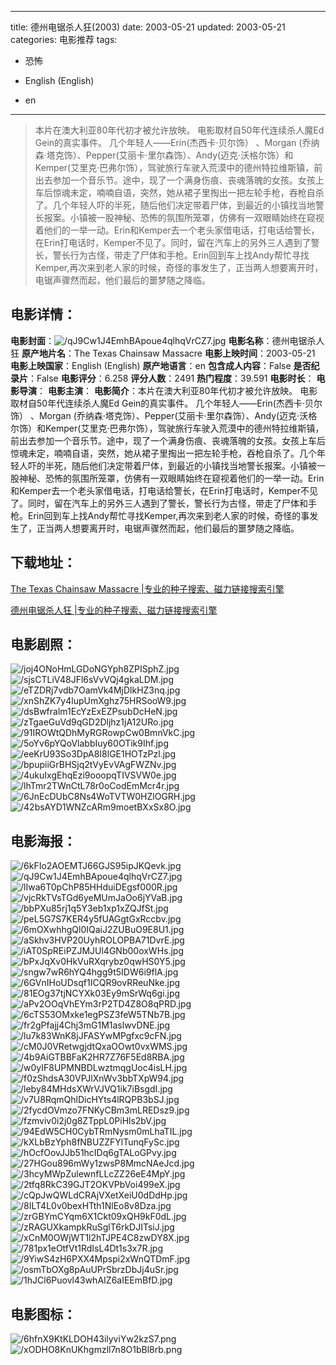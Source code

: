 
---
title: 德州电锯杀人狂(2003)
date: 2003-05-21
updated: 2003-05-21
categories: 电影推荐
tags:
- 恐怖

- English (English)
- en
---


> 本片在澳大利亚80年代初才被允许放映。  电影取材自50年代连续杀人魔Ed Gein的真实事件。  几个年轻人——Erin(杰西卡·贝尔饰） 、Morgan (乔纳森·塔克饰）、Pepper(艾丽卡·里尔森饰）、Andy(迈克·沃格尔饰）和Kemper(艾里克·巴弗尔饰），驾驶旅行车驶入荒漠中的德州特拉维斯镇，前出去参加一个音乐节。途中，现了一个满身伤痕、丧魂落魄的女孩。女孩上车后惊魂未定，喃喃自语，突然，她从裙子里掏出一把左轮手枪，吞枪自杀了。几个年轻人吓的半死，随后他们决定带着尸体，到最近的小镇找当地警长报案。小镇被一股神秘、恐怖的氛围所笼罩，仿佛有一双眼睛始终在窥视着他们的一举一动。Erin和Kemper去一个老头家借电话，打电话给警长，在Erin打电话时，Kemper不见了。同时，留在汽车上的另外三人遇到了警长，警长行为古怪，带走了尸体和手枪。Erin回到车上找Andy帮忙寻找Kemper,再次来到老人家的时候，奇怪的事发生了，正当两人想要离开时，电锯声骤然而起，他们最后的噩梦随之降临。

## **电影详情**：

**电影封面**：<img src="https://image.tmdb.org/t/p/w200/qJ9Cw1J4EmhBApoue4qlhqVrCZ7.jpg" alt="/qJ9Cw1J4EmhBApoue4qlhqVrCZ7.jpg" title="/qJ9Cw1J4EmhBApoue4qlhqVrCZ7.jpg">
**电影名称**：德州电锯杀人狂
**原产地片名**：The Texas Chainsaw Massacre
**电影上映时间**：2003-05-21
**电影上映国家**：English (English)
**原产地语言**：en
**包含成人内容**：False
**是否纪录片**：False
**电影评分**：6.258
**评分人数**：2491
**热门程度**：39.591
**电影时长**：
**电影导演**：
**电影主演**：
**电影简介**：本片在澳大利亚80年代初才被允许放映。  电影取材自50年代连续杀人魔Ed Gein的真实事件。  几个年轻人——Erin(杰西卡·贝尔饰） 、Morgan (乔纳森·塔克饰）、Pepper(艾丽卡·里尔森饰）、Andy(迈克·沃格尔饰）和Kemper(艾里克·巴弗尔饰），驾驶旅行车驶入荒漠中的德州特拉维斯镇，前出去参加一个音乐节。途中，现了一个满身伤痕、丧魂落魄的女孩。女孩上车后惊魂未定，喃喃自语，突然，她从裙子里掏出一把左轮手枪，吞枪自杀了。几个年轻人吓的半死，随后他们决定带着尸体，到最近的小镇找当地警长报案。小镇被一股神秘、恐怖的氛围所笼罩，仿佛有一双眼睛始终在窥视着他们的一举一动。Erin和Kemper去一个老头家借电话，打电话给警长，在Erin打电话时，Kemper不见了。同时，留在汽车上的另外三人遇到了警长，警长行为古怪，带走了尸体和手枪。Erin回到车上找Andy帮忙寻找Kemper,再次来到老人家的时候，奇怪的事发生了，正当两人想要离开时，电锯声骤然而起，他们最后的噩梦随之降临。

## **下载地址**：
[The Texas Chainsaw Massacre |专业的种子搜索、磁力链接搜索引擎](https://movie.amd794.com:2083/?search=The%20Texas%20Chainsaw%20Massacre&ordering=&mode=match_phrase&page_size=10&page=1)

[德州电锯杀人狂 |专业的种子搜索、磁力链接搜索引擎](https://movie.amd794.com:2083/?search=%E5%BE%B7%E5%B7%9E%E7%94%B5%E9%94%AF%E6%9D%80%E4%BA%BA%E7%8B%82&ordering=&mode=match_phrase&page_size=10&page=1)
 

## **电影剧照**：
<img src="https://image.tmdb.org/t/p/original/joj4ONoHmLGDoNGYph8ZPISphZ.jpg" alt="/joj4ONoHmLGDoNGYph8ZPISphZ.jpg" title="/joj4ONoHmLGDoNGYph8ZPISphZ.jpg"><img src="https://image.tmdb.org/t/p/original/sjsCTLiV48JFl6sVvVQj4gkaLDM.jpg" alt="/sjsCTLiV48JFl6sVvVQj4gkaLDM.jpg" title="/sjsCTLiV48JFl6sVvVQj4gkaLDM.jpg"><img src="https://image.tmdb.org/t/p/original/eTZDRj7vdb7OamVk4MjDlkHZ3nq.jpg" alt="/eTZDRj7vdb7OamVk4MjDlkHZ3nq.jpg" title="/eTZDRj7vdb7OamVk4MjDlkHZ3nq.jpg"><img src="https://image.tmdb.org/t/p/original/xnShZK7y4lupUmXghz75HRSooW9.jpg" alt="/xnShZK7y4lupUmXghz75HRSooW9.jpg" title="/xnShZK7y4lupUmXghz75HRSooW9.jpg"><img src="https://image.tmdb.org/t/p/original/dsBwfralm1EcYzExEZPsubDcHeN.jpg" alt="/dsBwfralm1EcYzExEZPsubDcHeN.jpg" title="/dsBwfralm1EcYzExEZPsubDcHeN.jpg"><img src="https://image.tmdb.org/t/p/original/zTgaeGuVd9qGD2Dljhz1jA12URo.jpg" alt="/zTgaeGuVd9qGD2Dljhz1jA12URo.jpg" title="/zTgaeGuVd9qGD2Dljhz1jA12URo.jpg"><img src="https://image.tmdb.org/t/p/original/91IROWtQDhMyRGRowpCw0BmnVkC.jpg" alt="/91IROWtQDhMyRGRowpCw0BmnVkC.jpg" title="/91IROWtQDhMyRGRowpCw0BmnVkC.jpg"><img src="https://image.tmdb.org/t/p/original/5oYv6pYQoVlabbIuy60OTik9Ihf.jpg" alt="/5oYv6pYQoVlabbIuy60OTik9Ihf.jpg" title="/5oYv6pYQoVlabbIuy60OTik9Ihf.jpg"><img src="https://image.tmdb.org/t/p/original/eeKrU93So3DpA8I8lGE1HOTzPzl.jpg" alt="/eeKrU93So3DpA8I8lGE1HOTzPzl.jpg" title="/eeKrU93So3DpA8I8lGE1HOTzPzl.jpg"><img src="https://image.tmdb.org/t/p/original/bpupiiGrBHSjq2tVyEvVAgFWZNv.jpg" alt="/bpupiiGrBHSjq2tVyEvVAgFWZNv.jpg" title="/bpupiiGrBHSjq2tVyEvVAgFWZNv.jpg"><img src="https://image.tmdb.org/t/p/original/4ukuIxgEhqEzi9ooopqTIVSVW0e.jpg" alt="/4ukuIxgEhqEzi9ooopqTIVSVW0e.jpg" title="/4ukuIxgEhqEzi9ooopqTIVSVW0e.jpg"><img src="https://image.tmdb.org/t/p/original/lhTmr2TWnCtL78r0oCodEmMcr4r.jpg" alt="/lhTmr2TWnCtL78r0oCodEmMcr4r.jpg" title="/lhTmr2TWnCtL78r0oCodEmMcr4r.jpg"><img src="https://image.tmdb.org/t/p/original/6JnEcDUbC8Ns4WoTVTW0HZlOGRH.jpg" alt="/6JnEcDUbC8Ns4WoTVTW0HZlOGRH.jpg" title="/6JnEcDUbC8Ns4WoTVTW0HZlOGRH.jpg"><img src="https://image.tmdb.org/t/p/original/42bsAYD1WNZcARm9moetBXxSx8O.jpg" alt="/42bsAYD1WNZcARm9moetBXxSx8O.jpg" title="/42bsAYD1WNZcARm9moetBXxSx8O.jpg">

## **电影海报**：
<img src="https://image.tmdb.org/t/p/original/6kFIo2AOEMTJ66GJS95ipJKQevk.jpg" alt="/6kFIo2AOEMTJ66GJS95ipJKQevk.jpg" title="/6kFIo2AOEMTJ66GJS95ipJKQevk.jpg"><img src="https://image.tmdb.org/t/p/original/qJ9Cw1J4EmhBApoue4qlhqVrCZ7.jpg" alt="/qJ9Cw1J4EmhBApoue4qlhqVrCZ7.jpg" title="/qJ9Cw1J4EmhBApoue4qlhqVrCZ7.jpg"><img src="https://image.tmdb.org/t/p/original/lIwa6T0pChP85HHduiDEgsf000R.jpg" alt="/lIwa6T0pChP85HHduiDEgsf000R.jpg" title="/lIwa6T0pChP85HHduiDEgsf000R.jpg"><img src="https://image.tmdb.org/t/p/original/vjcRkTVsTGd6yeMUmJaOo6jYVaB.jpg" alt="/vjcRkTVsTGd6yeMUmJaOo6jYVaB.jpg" title="/vjcRkTVsTGd6yeMUmJaOo6jYVaB.jpg"><img src="https://image.tmdb.org/t/p/original/bbPXu85rj1q5Y3eb1xp1xZQJfSt.jpg" alt="/bbPXu85rj1q5Y3eb1xp1xZQJfSt.jpg" title="/bbPXu85rj1q5Y3eb1xp1xZQJfSt.jpg"><img src="https://image.tmdb.org/t/p/original/peL5G7S7KER4y5fUAGgtGxRccbv.jpg" alt="/peL5G7S7KER4y5fUAGgtGxRccbv.jpg" title="/peL5G7S7KER4y5fUAGgtGxRccbv.jpg"><img src="https://image.tmdb.org/t/p/original/6mOXwhhgQl0IQaiJ2ZUBuO9E8U1.jpg" alt="/6mOXwhhgQl0IQaiJ2ZUBuO9E8U1.jpg" title="/6mOXwhhgQl0IQaiJ2ZUBuO9E8U1.jpg"><img src="https://image.tmdb.org/t/p/original/aSkhv3HVP20UyhROLOPBA71DvrE.jpg" alt="/aSkhv3HVP20UyhROLOPBA71DvrE.jpg" title="/aSkhv3HVP20UyhROLOPBA71DvrE.jpg"><img src="https://image.tmdb.org/t/p/original/iAT0SpREiPZJMJUl4GNb00oxWHs.jpg" alt="/iAT0SpREiPZJMJUl4GNb00oxWHs.jpg" title="/iAT0SpREiPZJMJUl4GNb00oxWHs.jpg"><img src="https://image.tmdb.org/t/p/original/bPxJqXv0HkVuRXqrybz0qwHS0Y5.jpg" alt="/bPxJqXv0HkVuRXqrybz0qwHS0Y5.jpg" title="/bPxJqXv0HkVuRXqrybz0qwHS0Y5.jpg"><img src="https://image.tmdb.org/t/p/original/sngw7wR6hYQ4hgg9t5IDW6i9flA.jpg" alt="/sngw7wR6hYQ4hgg9t5IDW6i9flA.jpg" title="/sngw7wR6hYQ4hgg9t5IDW6i9flA.jpg"><img src="https://image.tmdb.org/t/p/original/6GVnIHoUDsqf1ICQR9ovRReuNke.jpg" alt="/6GVnIHoUDsqf1ICQR9ovRReuNke.jpg" title="/6GVnIHoUDsqf1ICQR9ovRReuNke.jpg"><img src="https://image.tmdb.org/t/p/original/81EOg37tjNCYXk03Ey9mSrWq6gi.jpg" alt="/81EOg37tjNCYXk03Ey9mSrWq6gi.jpg" title="/81EOg37tjNCYXk03Ey9mSrWq6gi.jpg"><img src="https://image.tmdb.org/t/p/original/aPv2OOqVhEYm3rP2TD4Z8O8qPRD.jpg" alt="/aPv2OOqVhEYm3rP2TD4Z8O8qPRD.jpg" title="/aPv2OOqVhEYm3rP2TD4Z8O8qPRD.jpg"><img src="https://image.tmdb.org/t/p/original/6cTS53OMxke1egPSZ3feW5TNb7B.jpg" alt="/6cTS53OMxke1egPSZ3feW5TNb7B.jpg" title="/6cTS53OMxke1egPSZ3feW5TNb7B.jpg"><img src="https://image.tmdb.org/t/p/original/fr2gPfajj4Chj3mG1M1aslwvDNE.jpg" alt="/fr2gPfajj4Chj3mG1M1aslwvDNE.jpg" title="/fr2gPfajj4Chj3mG1M1aslwvDNE.jpg"><img src="https://image.tmdb.org/t/p/original/lu7k83WnK8jJFASYwMPgfxc9cFN.jpg" alt="/lu7k83WnK8jJFASYwMPgfxc9cFN.jpg" title="/lu7k83WnK8jJFASYwMPgfxc9cFN.jpg"><img src="https://image.tmdb.org/t/p/original/cM0J0VRetwgjdtQxaOOwt0vxWMS.jpg" alt="/cM0J0VRetwgjdtQxaOOwt0vxWMS.jpg" title="/cM0J0VRetwgjdtQxaOOwt0vxWMS.jpg"><img src="https://image.tmdb.org/t/p/original/4b9AiGTBBFaK2HR7Z76F5Ed8RBA.jpg" alt="/4b9AiGTBBFaK2HR7Z76F5Ed8RBA.jpg" title="/4b9AiGTBBFaK2HR7Z76F5Ed8RBA.jpg"><img src="https://image.tmdb.org/t/p/original/w0yIF8UPMNBDLwztmqgUoc4isLH.jpg" alt="/w0yIF8UPMNBDLwztmqgUoc4isLH.jpg" title="/w0yIF8UPMNBDLwztmqgUoc4isLH.jpg"><img src="https://image.tmdb.org/t/p/original/f0zShdsA30VPJlXnWv3bbTXpW94.jpg" alt="/f0zShdsA30VPJlXnWv3bbTXpW94.jpg" title="/f0zShdsA30VPJlXnWv3bbTXpW94.jpg"><img src="https://image.tmdb.org/t/p/original/leby84MHdsXWrVJVQ1ik7iBsgdI.jpg" alt="/leby84MHdsXWrVJVQ1ik7iBsgdI.jpg" title="/leby84MHdsXWrVJVQ1ik7iBsgdI.jpg"><img src="https://image.tmdb.org/t/p/original/v7U8RqmQhlDicHYts4lRQPB3bSJ.jpg" alt="/v7U8RqmQhlDicHYts4lRQPB3bSJ.jpg" title="/v7U8RqmQhlDicHYts4lRQPB3bSJ.jpg"><img src="https://image.tmdb.org/t/p/original/2fycdOVmzo7FNKyCBm3mLREDsz9.jpg" alt="/2fycdOVmzo7FNKyCBm3mLREDsz9.jpg" title="/2fycdOVmzo7FNKyCBm3mLREDsz9.jpg"><img src="https://image.tmdb.org/t/p/original/fzmviv0i2j0g8ZTppL0PiHls2bV.jpg" alt="/fzmviv0i2j0g8ZTppL0PiHls2bV.jpg" title="/fzmviv0i2j0g8ZTppL0PiHls2bV.jpg"><img src="https://image.tmdb.org/t/p/original/94EdW5CH0CybTRmNysm0mLhaTIL.jpg" alt="/94EdW5CH0CybTRmNysm0mLhaTIL.jpg" title="/94EdW5CH0CybTRmNysm0mLhaTIL.jpg"><img src="https://image.tmdb.org/t/p/original/kXLbBzYph8fNBUZZFYlTunqFySc.jpg" alt="/kXLbBzYph8fNBUZZFYlTunqFySc.jpg" title="/kXLbBzYph8fNBUZZFYlTunqFySc.jpg"><img src="https://image.tmdb.org/t/p/original/hOcfOovJJb51hcIDq6gTALoGPvy.jpg" alt="/hOcfOovJJb51hcIDq6gTALoGPvy.jpg" title="/hOcfOovJJb51hcIDq6gTALoGPvy.jpg"><img src="https://image.tmdb.org/t/p/original/27HGou896mWy1zwsP8MmcNAeJcd.jpg" alt="/27HGou896mWy1zwsP8MmcNAeJcd.jpg" title="/27HGou896mWy1zwsP8MmcNAeJcd.jpg"><img src="https://image.tmdb.org/t/p/original/3hcyMWpZulewnfLLcZZ26eE4MpY.jpg" alt="/3hcyMWpZulewnfLLcZZ26eE4MpY.jpg" title="/3hcyMWpZulewnfLLcZZ26eE4MpY.jpg"><img src="https://image.tmdb.org/t/p/original/2tfq8RkC39GJT2OKVPbVoi499eX.jpg" alt="/2tfq8RkC39GJT2OKVPbVoi499eX.jpg" title="/2tfq8RkC39GJT2OKVPbVoi499eX.jpg"><img src="https://image.tmdb.org/t/p/original/cQpJwQWLdCRAjVXetXeiU0dDdHp.jpg" alt="/cQpJwQWLdCRAjVXetXeiU0dDdHp.jpg" title="/cQpJwQWLdCRAjVXetXeiU0dDdHp.jpg"><img src="https://image.tmdb.org/t/p/original/8ILT4L0v0bexHTth1NlEo8v8Dza.jpg" alt="/8ILT4L0v0bexHTth1NlEo8v8Dza.jpg" title="/8ILT4L0v0bexHTth1NlEo8v8Dza.jpg"><img src="https://image.tmdb.org/t/p/original/zrGBYmCYqm6X1Ckt09xQH9kF0dL.jpg" alt="/zrGBYmCYqm6X1Ckt09xQH9kF0dL.jpg" title="/zrGBYmCYqm6X1Ckt09xQH9kF0dL.jpg"><img src="https://image.tmdb.org/t/p/original/zRAGUXkampkRuSglT6rkDJITsiJ.jpg" alt="/zRAGUXkampkRuSglT6rkDJITsiJ.jpg" title="/zRAGUXkampkRuSglT6rkDJITsiJ.jpg"><img src="https://image.tmdb.org/t/p/original/xCnM0OWjWT1l2hTJPE4C8zwDY8X.jpg" alt="/xCnM0OWjWT1l2hTJPE4C8zwDY8X.jpg" title="/xCnM0OWjWT1l2hTJPE4C8zwDY8X.jpg"><img src="https://image.tmdb.org/t/p/original/781px1eOtfVt1RdIsL4Dt1s3x7R.jpg" alt="/781px1eOtfVt1RdIsL4Dt1s3x7R.jpg" title="/781px1eOtfVt1RdIsL4Dt1s3x7R.jpg"><img src="https://image.tmdb.org/t/p/original/9YiwS4zH6PXX4Mpspi2xWnQTDmF.jpg" alt="/9YiwS4zH6PXX4Mpspi2xWnQTDmF.jpg" title="/9YiwS4zH6PXX4Mpspi2xWnQTDmF.jpg"><img src="https://image.tmdb.org/t/p/original/osmTbOXg8pAuUPrSbrzDbJj4uSr.jpg" alt="/osmTbOXg8pAuUPrSbrzDbJj4uSr.jpg" title="/osmTbOXg8pAuUPrSbrzDbJj4uSr.jpg"><img src="https://image.tmdb.org/t/p/original/1hJCl6Puovl43whAIZ6aIEEmBfD.jpg" alt="/1hJCl6Puovl43whAIZ6aIEEmBfD.jpg" title="/1hJCl6Puovl43whAIZ6aIEEmBfD.jpg">

## **电影图标**：
<img src="https://image.tmdb.org/t/p/original/6hfnX9KtKLDOH43ilyviYw2kzS7.png" alt="/6hfnX9KtKLDOH43ilyviYw2kzS7.png" title="/6hfnX9KtKLDOH43ilyviYw2kzS7.png"><img src="https://image.tmdb.org/t/p/original/xODHO8KnUKhgmzll7n8O1bBl8rb.png" alt="/xODHO8KnUKhgmzll7n8O1bBl8rb.png" title="/xODHO8KnUKhgmzll7n8O1bBl8rb.png">
